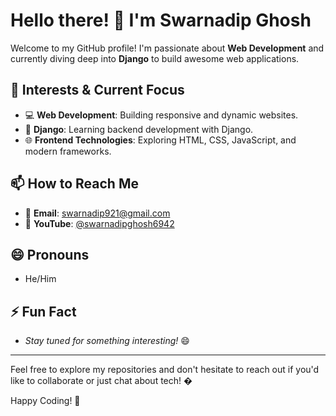 # Hello there! 👋 I'm Swarnadip Ghosh

Welcome to my GitHub profile! I'm passionate about **Web Development** and currently diving deep into **Django** to build awesome web applications.

## 🔭 Interests & Current Focus
- 💻 **Web Development**: Building responsive and dynamic websites.
- 🐍 **Django**: Learning backend development with Django.
- 🌐 **Frontend Technologies**: Exploring HTML, CSS, JavaScript, and modern frameworks.

## 📫 How to Reach Me
- 📧 **Email**: [swarnadip921@gmail.com](mailto:swarnadip921@gmail.com)
- 🎥 **YouTube**: [@swarnadipghosh6942](https://www.youtube.com/@swarnadipghosh6942)

## 😄 Pronouns
- He/Him

## ⚡ Fun Fact
- *Stay tuned for something interesting!* 😄

---

Feel free to explore my repositories and don't hesitate to reach out if you'd like to collaborate or just chat about tech! �

<!---
ParaNoid-001/ParaNoid-001 is a ✨ special ✨ repository because its `README.md` (this file) appears on your GitHub profile.
You can click the Preview link to take a look at your changes.
--->

Happy Coding! 🚀





<!---
- 👋 Hi, I’m @Swarnadip Ghosh
- 👀 I’m interested in ...Web Development
- 🌱 I’m currently learning ...Django
- 💞️ I’m looking to collaborate on ...
- 📫 How to reach me ... swarnadip921@gmail.com
- 😄 Pronouns: ...He/Him
- ⚡ Fun fact: ...
--->

<!---
ParaNoid-001/ParaNoid-001 is a ✨ special ✨ repository because its `README.md` (this file) appears on your GitHub profile.
You can click the Preview link to take a look at your changes.
--->
